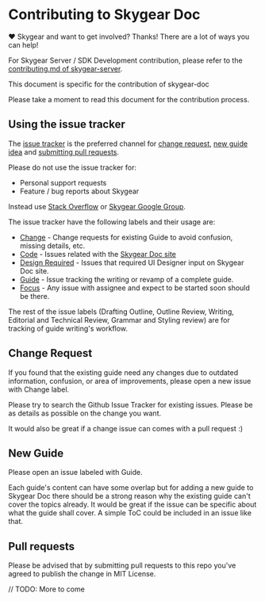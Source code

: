 # Contributing to Skygear Doc

♥ Skygear and want to get involved? Thanks! There are a lot of ways you can
help!

For Skygear Server / SDK Development contribution, please refer to the
[contributing.md of skygear-server](https://github.com/SkygearIO/skygear-server/blob/master/CONTRIBUTING.md).

This document is specific for the contribution of skygear-doc

Please take a moment to read this document for the contribution process.

## Using the issue tracker

The [issue tracker](https://github.com/SkygearIO/skygear-doc/issues) is the
preferred channel for [change request](#change), [new guide idea](#guide) and
[submitting pull requests](#pull-requests).

Please do not use the issue tracker for:
* Personal support requests 
* Feature / bug reports about Skygear 

Instead use [Stack Overflow](http://stackoverflow.com/questions/tagged/skygear) 
or [Skygear Google Group](https://groups.google.com/forum/#!forum/skygear-user-group).

The issue tracker have the following labels and their usage are:
* [Change](https://github.com/SkygearIO/skygear-doc/labels/Change) - Change
  requests for existing Guide to avoid confusion, missing details, etc.
* [Code](https://github.com/SkygearIO/skygear-doc/labels/Code) - Issues related
  with the [Skygear Doc site](https://docs.skygear.io)
* [Design
  Required](https://github.com/SkygearIO/skygear-doc/labels/Design%20Required) -
  Issues that required UI Designer input on Skygear Doc site.
* [Guide](https://github.com/SkygearIO/skygear-doc/labels/Guide) - Issue
  tracking the writing or revamp of a complete guide.
* [Focus](https://github.com/SkygearIO/skygear-doc/labels/Focus) - Any issue
  with assignee and expect to be started soon should be there.

The rest of the issue labels (Drafting Outline, Outline Review, Writing,
Editorial and Technical Review, Grammar and Styling review) are for tracking of
guide writing's workflow.

<a name="change"></a>
## Change Request
If you found that the existing guide need any changes due to outdated
information, confusion, or area of improvements, please open a new issue with
Change label.

Please try to search the Github Issue Tracker for existing issues. Please be as
details as possible on the change you want.

It would also be great if a change issue can comes with a pull request :)

<a name="guide"></a>
## New Guide
Please open an issue labeled with Guide.

Each guide's content can have some overlap but for adding a new guide to Skygear
Doc there should be a strong reason why the existing guide can't cover the
topics already. It would be great if the issue can be specific about what the
guide shall cover. A simple ToC could be included in an issue like that.

<a name="pull-requests"></a>
## Pull requests
Please be advised that by submitting pull requests to this repo you've agreed to
publish the change in MIT License. 

// TODO: More to come
